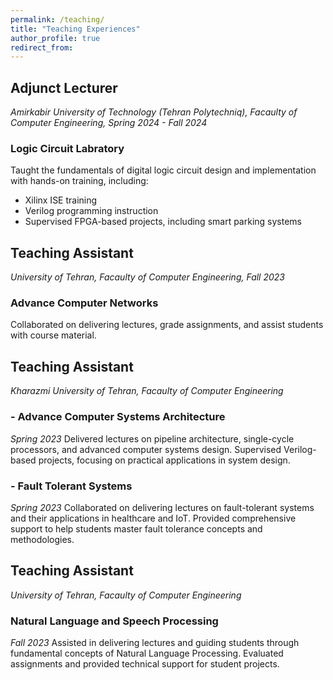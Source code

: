 ```yaml
---
permalink: /teaching/
title: "Teaching Experiences"
author_profile: true
redirect_from: 
---
```

## Adjunct Lecturer
*Amirkabir University of Technology (Tehran Polytechniq), Facaulty of Computer Engineering, Spring 2024 - Fall 2024*
### Logic Circuit Labratory 
Taught the fundamentals of digital logic circuit design and implementation with hands-on training, including:
- Xilinx ISE training
- Verilog programming instruction
- Supervised FPGA-based projects, including smart parking systems

## Teaching Assistant
*University of Tehran, Facaulty of Computer Engineering, Fall 2023*
### Advance Computer Networks

Collaborated on delivering lectures, grade assignments, and assist students with course material.

## Teaching Assistant
*Kharazmi University of Tehran, Facaulty of Computer Engineering*
### - Advance Computer Systems Architecture
*Spring 2023*
Delivered lectures on pipeline architecture, single-cycle processors, and advanced computer systems design. Supervised Verilog-based projects, focusing on practical applications in system design.
### - Fault Tolerant Systems
*Spring 2023*
Collaborated on delivering lectures on fault-tolerant systems and their applications in healthcare and IoT. Provided comprehensive support to help students master fault tolerance concepts and methodologies.

## Teaching Assistant
*University of Tehran, Facaulty of Computer Engineering*
### Natural Language and Speech Processing
*Fall 2023*
Assisted in delivering lectures and guiding students through fundamental concepts of Natural Language Processing. Evaluated assignments and provided technical support for student projects.

